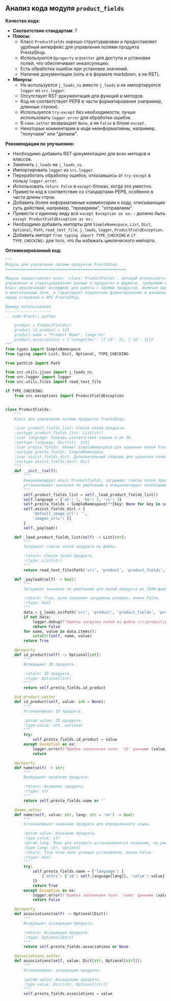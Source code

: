## Анализ кода модуля `product_fields`

**Качество кода:**

- **Соответствие стандартам**: 7
- **Плюсы**:
  - Класс `ProductFields` хорошо структурирован и предоставляет удобный интерфейс для управления полями продукта PrestaShop.
  - Используются `@property` и `@setter` для доступа и установки полей, что обеспечивает инкапсуляцию.
  - Есть обработка ошибок при установке значений.
  - Наличие документации (хоть и в формате markdown, а не RST).
- **Минусы**:
  - Не используется `j_loads_ns` вместо `j_loads` и не импортируется `logger` из `src.logger`.
  - Отсутствует RST-документация для функций и методов.
  - Код не соответствует PEP8 в части форматирования (например, длинные строки).
  - Используется `try-except` без необходимости, лучше использовать `logger.error` для обработки ошибок.
  - В `name.setter` возвращает `None`, а не `False` в блоке `except`.
  - Некоторые комментарии в коде неинформативны, например, "получаем" или "делаем".

**Рекомендации по улучшению:**

- Необходимо добавить RST-документацию для всех методов и классов.
- Заменить `j_loads` на `j_loads_ns`.
- Импортировать `logger` из `src.logger`.
- Переработать обработку ошибок, отказавшись от `try-except` в пользу `logger.error`.
- Использовать `return False` в `except`-блоках, когда это уместно.
- Привести код в соответствие со стандартами PEP8, особенно в части длины строк.
- Добавить более информативные комментарии к коду, описывающие суть действий, например, "проверяем", "отправляем".
- Привести к единому виду все `except Exception as ex:` -  должно быть `except ProductFieldException as ex:`.
- Необходимо добавить импорты для `SimpleNamespace`, `List`, `Dict`, `Optional`, `Path`, `read_text_file`, `j_loads`, `logger`, `ProductFieldException`.
- Добавить импорт `from typing import TYPE_CHECKING` и `if TYPE_CHECKING:` для того, что бы избежать циклического импорта.

**Оптимизированный код:**

```python
"""
Модуль для управления полями продуктов PrestaShop.
=====================================================

Модуль предоставляет класс :class:`ProductFields`, который используется для
управления и структурирования данных о продуктах в формате, требуемом API PrestaShop.
Класс обеспечивает интерфейс для работы с полями продуктов, включая одноязычные
и многоязычные поля, и гарантирует корректное форматирование и валидацию данных
перед отправкой в API PrestaShop.

Пример использования
--------------------
.. code-block:: python

    product = ProductFields()
    product.id_product = 123
    product.name = "Product Name", lang='en'
    product.associations = {'categories': [{'id': 2}, {'id': 3}]}
"""
from types import SimpleNamespace
from typing import List, Dict, Optional, TYPE_CHECKING

from pathlib import Path

from src.utils.jjson import j_loads_ns
from src.logger import logger
from src.utils.files import read_text_file

if TYPE_CHECKING:
    from src.exceptions import ProductFieldException


class ProductFields:
    """
    Класс для управления полями продуктов PrestaShop.

    :ivar product_fields_list: Список полей продукта.
    :vartype product_fields_list: List[str]
    :ivar language: Словарь соответствия языков и их ID.
    :vartype language: Dict[str, int]
    :ivar presta_fields: Объект SimpleNamespace для хранения полей PrestaShop.
    :vartype presta_fields: SimpleNamespace
    :ivar assist_fields_dict: Дополнительный словарь для хранения полей.
    :vartype assist_fields_dict: Dict
    """
    def __init__(self):
        """
        Инициализирует класс ProductFields, загружает список полей продукта,
        устанавливает значения по умолчанию и инициализирует необходимые атрибуты.
        """
        self.product_fields_list = self._load_product_fields_list()
        self.language = {'en': 1, 'he': 2, 'ru': 3}
        self.presta_fields = SimpleNamespace(**{key: None for key in self.product_fields_list})
        self.assist_fields_dict = {
            'default_image_url': '',
            'images_urls': []
        }
        self._payload()

    def _load_product_fields_list(self) -> List[str]:
        """
        Загружает список полей продукта из файла.

        :return: Список полей продукта.
        :rtype: List[str]
        """
        return read_text_file(Path('src', 'product', 'product_fields', 'fields_list.txt'), as_list=True)

    def _payload(self) -> bool:
        """
        Загружает значения по умолчанию для полей продукта из JSON-файла.

        :return: True, если значения загружены успешно, иначе False.
        :rtype: bool
        """
        data = j_loads_ns(Path('src', 'product', 'product_fields', 'product_fields_default_values.json'))
        if not data:
            logger.debug(f"Ошибка загрузки полей из файла src/product/product_fields/product_fields_default_values.json")
            return False
        for name, value in data.items():
            setattr(self, name, value)
        return True

    @property
    def id_product(self) -> Optional[int]:
        """
        Возвращает ID продукта.

        :return: ID продукта.
        :rtype: Optional[int]
        """
        return self.presta_fields.id_product

    @id_product.setter
    def id_product(self, value: int = None):
        """
        Устанавливает ID продукта.

        :param value: ID продукта.
        :type value: int, optional
        """
        try:
            self.presta_fields.id_product = value
        except Exception as ex:
            logger.error(f"Ошибка заполнения поля: 'ID' данными {value}\n        Ошибка: {ex}")
            return

    @property
    def name(self) -> str:
        """
        Возвращает название продукта.

        :return: Название продукта.
        :rtype: str
        """
        return self.presta_fields.name or ''

    @name.setter
    def name(self, value: str, lang: str = 'en') -> bool:
        """
        Устанавливает название продукта для определенного языка.

        :param value: Название продукта.
        :type value: str
        :param lang: Язык для которого устанавливается название, по умолчанию 'en'.
        :type lang: str, optional
        :return: True если поле успешно установлено, иначе False.
        :rtype: bool
        """
        try:
            self.presta_fields.name = {'language': [
                {'attrs': {'id': self.language[lang]}, 'value': value},
            ]}
            return True
        except Exception as ex:
            logger.error(f"Ошибка заполнения поля: 'name' данными {value}\n        Ошибка: {ex}")
            return False

    @property
    def associations(self) -> Optional[Dict]:
        """
        Возвращает ассоциации продукта.

        :return: Ассоциации продукта.
        :rtype: Optional[Dict]
        """
        return self.presta_fields.associations or None

    @associations.setter
    def associations(self, value: Dict[str, Optional[str]]):
        """
        Устанавливает ассоциации продукта.

        :param value: Ассоциации продукта.
        :type value: Dict[str, Optional[str]]
        """
        self.presta_fields.associations = value